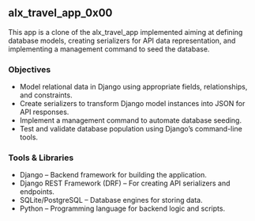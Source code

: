 ## alx_travel_app_0x00
This app is a clone of the alx_travel_app implemented aiming at defining database models, creating serializers for API data representation, and implementing a management command to seed the database.

### Objectives
 - Model relational data in Django using appropriate fields, relationships, and constraints.
 - Create serializers to transform Django model instances into JSON for API responses.
 - Implement a management command to automate database seeding.
 - Test and validate database population using Django’s command-line tools.

### Tools & Libraries
 - Django – Backend framework for building the application.
 - Django REST Framework (DRF) – For creating API serializers and endpoints.
 -  SQLite/PostgreSQL – Database engines for storing data.
 -  Python – Programming language for backend logic and scripts.
